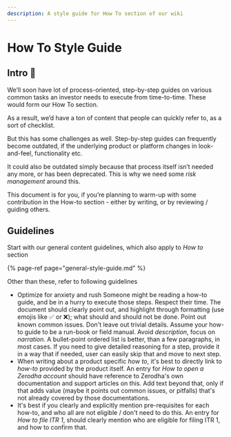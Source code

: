 ```yaml
---
description: A style guide for How To section of our wiki
---
```


# How To Style Guide

## Intro 👋

We’ll soon have lot of process-oriented, step-by-step guides on various common tasks an investor needs to execute from time-to-time. These would form our How To section.

As a result, we’d have a ton of content that people can quickly refer to, as a sort of checklist.

But this has some challenges as well. Step-by-step guides can frequently become outdated, if the underlying product or platform changes in look-and-feel, functionality etc.

It could also be outdated simply because that process itself isn’t needed any more, or has been deprecated. This is why we need some *risk management* around this.

This document is for you, if you’re planning to warm-up with some contribution in the How-to section - either by writing, or by reviewing / guiding others.

## Guidelines

Start with our general content guidelines, which also apply to *How to* section

{% page-ref page="general-style-guide.md" %}

Other than these, refer to following guidelines

-   Optimize for anxiety and rush Someone might be reading a how-to guide, and be in a hurry to execute those steps. Respect their time. The document should clearly point out, and highlight through formatting (use emojis like ✅ or ❌); what should and should not be done. Point out known common issues. Don't leave out trivial details. Assume your how-to guide to be a run-book or field manual. Avoid *description*, focus on *narration*. A bullet-point ordered list is better, than a few paragraphs, in most cases. If you need to give detailed reasoning for a step, provide it in a way that if needed, user can easily skip that and move to next step.
-   When writing about a product specific *how to*, it's best to directly link to *how-to* provided by the product itself. An entry for *How to open a Zerodha account* should have reference to Zerodha's own documentation and support articles on this. Add text beyond that, only if that adds value (maybe it points out common issues, or pitfalls) that's not already covered by those documentations.
-   It's best if you clearly and explicitly mention pre-requisites for each how-to, and who all are not eligible / don't need to do this. An entry for *How to file ITR 1*, should clearly mention who are eligible for filing ITR 1, and how to confirm that.
